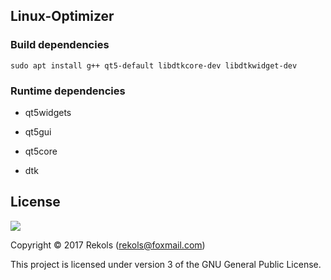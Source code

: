 ## Linux-Optimizer

### Build dependencies

`sudo apt install g++ qt5-default libdtkcore-dev libdtkwidget-dev`

### Runtime dependencies

* qt5widgets

* qt5gui

* qt5core

* dtk


## License

![](http://www.gnu.org/graphics/gplv3-127x51.png)

Copyright © 2017 Rekols (rekols@foxmail.com)

This project is licensed under version 3 of the GNU General Public License.

